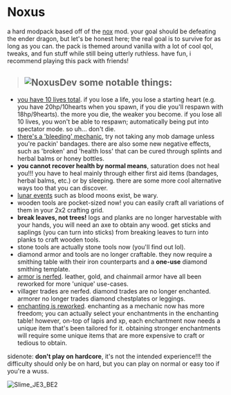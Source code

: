 # Noxus

a hard modpack based off of the [nox](https://github.com/qxeii/nox-renoxed) mod. your goal should be defeating the ender dragon, but let's be honest here; the real goal is to survive for as long as you can. the pack is themed around vanilla with a lot of cool qol, tweaks, and fun stuff while still being utterly ruthless. have fun, i recommend playing this pack with friends!

> ## ![NoxusDev](https://github.com/user-attachments/assets/e9168718-0a95-4de8-8f8d-31bbd90f5a4b) some notable things:

- [you have 10 lives total](https://github.com/iChun/LimitedLives). if you lose a life, you lose a starting heart (e.g. you have 20hp/10hearts when you spawn, if you die you'll respawn with 18hp/9hearts). the more you die, the weaker you become. if you lose all 10 lives, you won't be able to respawn; automatically being put into spectator mode. so uh... don't die. 
- [there's a 'bleeding' mechanic](https://github.com/Xires87/Haemorrhage), try not taking any mob damage unless you're packin' bandages. there are also some new negative effects, such as 'broken' and 'health loss' that can be cured through splints and herbal balms or honey bottles.
- **you cannot recover health by normal means**, saturation does not heal you!!! you have to heal mainly through either first aid items (bandages, herbal balms, etc.) or by sleeping. there are some more cool alternative ways too that you can discover.
- [lunar events](https://github.com/Mrbysco/Lunar) such as blood moons exist, be wary.
- wooden tools are pocket-sized now! you can easily craft all variations of them in your 2x2 crafting grid.
- **break leaves, not trees!** logs and planks are no longer harvestable with your hands, you will need an axe to obtain any wood. get sticks and saplings (you can turn into sticks) from breaking leaves to turn into planks to craft wooden tools.
- stone tools are actually stone tools now (you'll find out lol).
- diamond armor and tools are no longer craftable. they now require a smithing table with their iron counterparts and a **one-use** diamond smithing template.
- [armor is nerfed](https://github.com/ryleu/armor-nerf). leather, gold, and chainmail armor have all been reworked for more 'unique' use-cases.
- villager trades are nerfed. diamond trades are no longer enchanted. armorer no longer trades diamond chestplates or leggings.
- [enchanting is reworked](https://github.com/Akinesis/better-enchanting). enchanting as a mechanic now has more freedom; you can actually select your enchantments in the enchanting table! however, on-top of lapis and xp, each enchantment now needs a unique item that's been tailored for it. obtaining stronger enchantments will require some unique items that are more expensive to craft or tedious to obtain.

sidenote: **don't play on hardcore**, it's not the intended experience!!! the difficulty should only be on hard, but you can play on normal or easy too if you're a wuss.

![Slime_JE3_BE2](https://github.com/user-attachments/assets/fc5dc43b-543b-40ae-a5a7-627a82be73cc)
